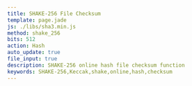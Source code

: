 ```yaml
---
title: SHAKE-256 File Checksum
template: page.jade
js: ./libs/sha3.min.js
method: shake_256
bits: 512
action: Hash
auto_update: true
file_input: true
description: SHAKE-256 online hash file checksum function
keywords: SHAKE-256,Keccak,shake,online,hash,checksum
---
```

